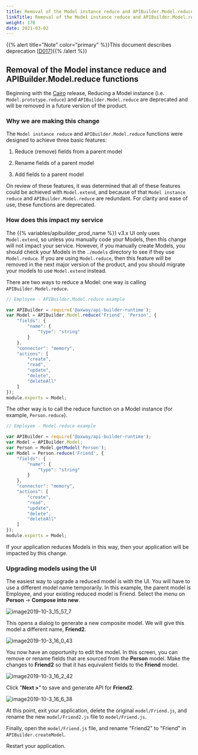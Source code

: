 ```yaml
---
title: Removal of the Model instance reduce and APIBuilder.Model.reduce functions
linkTitle: Removal of the Model instance reduce and APIBuilder.Model.reduce functions
weight: 170
date: 2021-03-02
---
```


{{% alert title="Note" color="primary" %}}This document describes deprecation \[[D017](/docs/deprecations/#D017)\]{{% /alert %}}

## Removal of the Model instance reduce and APIBuilder.Model.reduce functions

Beginning with the [Cairo](/docs/release_notes/standalone_-_11_october_2019/) release, Reducing a Model instance (i.e. `Model.prototype.reduce`) and `APIBuilder.Model.reduce` are deprecated and will be removed in a future version of the product.

### Why we are making this change

The `Model instance reduce` and `APIBuilder.Model.reduce` functions were designed to achieve three basic features:

1. Reduce (remove) fields from a parent model

2. Rename fields of a parent model

3. Add fields to a parent model

On review of these features, it was determined that all of these features could be achieved with `Model.extend`, and because of that `Model instance reduce` and `APIBuilder.Model.reduce` are redundant. For clarity and ease of use, these functions are deprecated.

### How does this impact my service

The {{% variables/apibuilder_prod_name %}} v3.x UI only uses `Model.extend`, so unless you manually code your Models, then this change will not impact your service. However, if you manually create Models, you should check your Models in the `./models` directory to see if they use `Model.reduce`. If you are using `Model.reduce`, then this feature will be removed in the next major version of the product, and you should migrate your models to use `Model.extend` instead.

There are two ways to reduce a Model: one way is calling `APIBuilder.Model.reduce`.

```javascript
// Employee - APIBuilder.Model.reduce example

var APIBuilder = require('@axway/api-builder-runtime');
var Model = APIBuilder.Model.reduce('Friend', 'Person', {
    "fields": {
        "name": {
            "type": "string"
        }
    },
    "connector": "memory",
    "actions": [
        "create",
        "read",
        "update",
        "delete",
        "deleteAll"
    ]
});
module.exports = Model;
```

The other way is to call the reduce function on a Model instance (for example, `Person.reduce`).

```javascript
// Employee - Model.reduce example

var APIBuilder = require('@axway/api-builder-runtime');
var Model = APIBuilder.Model;
var Person = Model.getModel('Person');
var Model = Person.reduce('Friend', {
    "fields": {
        "name": {
            "type": "string"
        }
    },
    "connector": "memory",
    "actions": [
        "create",
        "read",
        "update",
        "delete",
        "deleteAll"
    ]
});
module.exports = Model;
```

If your application reduces Models in this way, then your application will be impacted by this change.

### Upgrading models using the UI

The easiest way to upgrade a reduced model is with the UI. You will have to use a different model name temporarily. In this example, the parent model is Employee, and your existing reduced model is Friend. Select the menu on **Person** -> **Compose into new**.

![image2019-10-3_15_57_7](/Images/image2019-10-3_15_57_7.png)

This opens a dialog to generate a new composite model. We will give this model a different name, **Friend2**.

![image2019-10-3_16_0_43](/Images/image2019-10-3_16_0_43.png)

You now have an opportunity to edit the model. In this screen, you can remove or rename fields that are sourced from the **Person** model. Make the changes to **Friend2** so that it has equivalent fields to the **Friend** model.

![image2019-10-3_16_2_42](/Images/image2019-10-3_16_2_42.png)

Click "**Next >**" to save and generate API for **Friend2**.

![image2019-10-3_16_6_38](/Images/image2019-10-3_16_6_38.png)

At this point, exit your application, delete the original `model/Friend.js`, and rename the new `model/Friend2.js` file to `model/Friend.js`.

Finally, open the `model/Friend.js` file, and rename "Friend2" to "Friend" in `APIBuilder.createModel`.

Restart your application.
